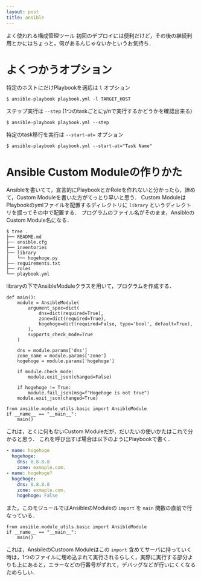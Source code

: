 ```yaml
---
layout: post
title: ansible
---
```


よく使われる構成管理ツール
初回のデプロイには便利だけど，その後の継続利用とかにはちょっと，何があるんじゃないかというお気持ち．

# よくつかうオプション
特定のホストにだけPlaybookを適応は `l` オプション
```
$ ansible-playbook playbook.yml -l TARGET_HOST
```

ステップ実行は `--step` (1つのtaskごとにy/nで実行するかどうかを確認出来る)
```
$ ansible-playbook playbook.yml --step
```

特定のtask移行を実行は `--start-at=` オプション
```
$ ansible-playbook playbook.yml --start-at="Task Name"
```


# Ansible Custom Moduleの作りかた
Ansibleを書いてて，宣言的にPlaybookとかRoleを作れないと分かったら，諦めて，Custom Moduleを書いた方がてっとり早いと思う．
Custom ModuleはPlaybookのymlファイルを配置するディレクトリに `library` というディレクトリを掘ってその中で配置する．
プログラムのファイル名がそのまま，AnsibleのCustom Module名になる．
```
$ tree .
├── README.md
├── ansible.cfg
├── inventories
├── library
│   └── hogehoge.py
├── requirements.txt
├── roles
└── playbook.yml
```


libraryの下でAnsibleModuleクラスを用いて，プログラムを作成する．
```
def main():
    module = AnsibleModule(
        argument_spec=dict(
            dns=dict(required=True),
            zone=dict(required=True),
            hogehoge=dict(required=False, type='bool', default=True),
        ),
        supports_check_mode=True
    )

    dns = module.params['dns']
    zone_name = module.params['zone']
    hogehoge = module.params['hogehoge']

    if module.check_mode:
        module.exit_json(changed=False)

    if hogehoge != True:
        module.fail_json(msg=f"Hogehoge is not true")
    module.exit_json(changed=True)

from ansible.module_utils.basic import AnsibleModule
if __name__ == "__main__":
    main()
```
これは，とくに何もないCustom Moduleだが，だいたいの使いかたはこれで分かると思う．
これを呼び出すば場合は以下のようにPlaybookで書く．
```yaml
- name: hogehoge
  hogehoge:
    dns: 8.8.8.8
    zone: exmaple.com.
- name: hogehoge?
  hogehoge:
    dns: 8.8.8.8
    zone: exmaple.com.
    hogehoge: False
```
また，このモジュールではAnsibleのModuleの `import` を `main` 関数の直前で行なっている．
```
from ansible.module_utils.basic import AnsibleModule
if __name__ == "__main__":
    main()
```
これは，AnsbileのCustoom Moduleはこの `import` 含めてサーバに持っていく時は，1つのファイルに埋め込まれて実行されるらしく，実際に実行する部分よりも上にあると，エラーなどの行番号がずれて，デバッグなどが行いにくくなるためらしい．
